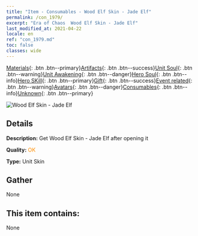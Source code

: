 ```yaml
---
title: "Item - Consumables - Wood Elf Skin - Jade Elf"
permalink: /con_1979/
excerpt: "Era of Chaos  Wood Elf Skin - Jade Elf"
last_modified_at: 2021-04-22
locale: en
ref: "con_1979.md"
toc: false
classes: wide
---
```

 [Materials](/Items/){: .btn .btn--primary}[Artifacts](/Items/Artifacts/){: .btn .btn--success}[Unit Soul](/Items/UnitSoul/){: .btn .btn--warning}[Unit Awakening](/Items/UnitAwakening/){: .btn .btn--danger}[Hero Soul](/Items/HeroSoul/){: .btn .btn--info}[Hero SKill](/Items/HeroSkill/){: .btn .btn--primary}[Gift](/Items/Gift/){: .btn .btn--success}[Event related](/Items/Events/){: .btn .btn--warning}[Avatars](/Items/Avatars/){: .btn .btn--danger}[Consumables](/Items/Consumables/){: .btn .btn--info}[Unknown](/Items/Unknown/){: .btn .btn--primary}

 ![Wood Elf Skin - Jade Elf](/images/u/ti_mujinglingpifu2.jpg)

## Details
 **Description:** Get Wood Elf Skin - Jade Elf after opening it

 **Quality:** <span style="color: #FF8C00">OK</span>

 **Type:** Unit Skin

## Gather

  None

## This item contains:

  None

